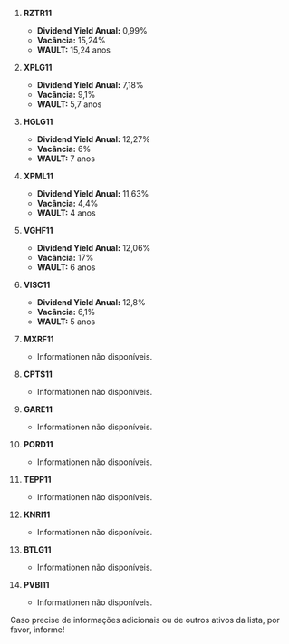 1. **RZTR11**
   - **Dividend Yield Anual:** 0,99%
   - **Vacância:** 15,24%
   - **WAULT:** 15,24 anos

2. **XPLG11**
   - **Dividend Yield Anual:** 7,18%
   - **Vacância:** 9,1%
   - **WAULT:** 5,7 anos

3. **HGLG11**
   - **Dividend Yield Anual:** 12,27%
   - **Vacância:** 6%
   - **WAULT:** 7 anos

4. **XPML11**
   - **Dividend Yield Anual:** 11,63%
   - **Vacância:** 4,4%
   - **WAULT:** 4 anos

5. **VGHF11**
   - **Dividend Yield Anual:** 12,06%
   - **Vacância:** 17%
   - **WAULT:** 6 anos

6. **VISC11**
   - **Dividend Yield Anual:** 12,8%
   - **Vacância:** 6,1%
   - **WAULT:** 5 anos

7. **MXRF11**
   - Informationen não disponíveis.

8. **CPTS11**
   - Informationen não disponíveis.

9. **GARE11**
   - Informationen não disponíveis.

10. **PORD11**
    - Informationen não disponíveis.

11. **TEPP11**
    - Informationen não disponíveis.

12. **KNRI11**
    - Informationen não disponíveis.

13. **BTLG11**
    - Informationen não disponíveis.

14. **PVBI11**
    - Informationen não disponíveis.

Caso precise de informações adicionais ou de outros ativos da lista, por favor, informe!